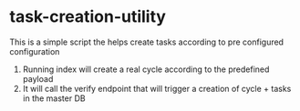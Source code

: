 # task-creation-utility
This is a simple script the helps create tasks according to pre configured configuration 


1. Running index will create a real cycle according to the predefined payload
2. It will call the verify endpoint that will trigger a creation of cycle + tasks in the master DB

